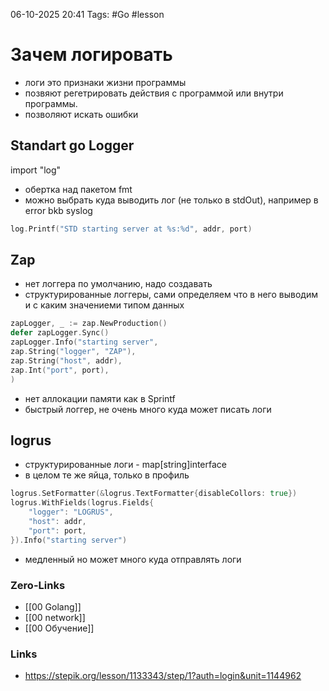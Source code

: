 06-10-2025 20:41
Tags: #Go #lesson 
# Зачем логировать

- логи это признаки жизни программы
- позвяют регетрировать действия с программой или внутри программы.
- позволяют искать ошибки

## Standart go Logger

import "log"
- обертка над пакетом fmt
- можно выбрать куда выводить лог (не только в stdOut), например в error bkb syslog
```Go
log.Printf("STD starting server at %s:%d", addr, port)
```
## Zap

- нет логгера по умолчанию, надо создавать
- структурированные логгеры, сами определяем что в него выводим и с каким значениеми типом данных
```Go
zapLogger, _ := zap.NewProduction()
defer zapLogger.Sync()
zapLogger.Info("starting server",
zap.String("logger", "ZAP"),
zap.String("host", addr),
zap.Int("port", port),
)
``` 
- нет аллокации памяти как в Sprintf
- быстрый логгер, не очень много куда может писать логи
## logrus
- структурированные логи - map[string]interface
- в целом те же яйца, только в профиль
```Go
logrus.SetFormatter(&logrus.TextFormatter{disableCollors: true})
logrus.WithFields(logrus.Fields{
	"logger": "LOGRUS",
	"host": addr,
	"port": port,
}).Info("starting server")
```
- медленный но может много куда отправлять логи
### Zero-Links
- [[00 Golang]]
- [[00 network]]
- [[00 Обучение]]


### Links
- https://stepik.org/lesson/1133343/step/1?auth=login&unit=1144962

